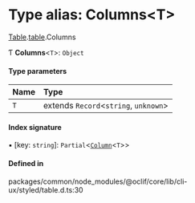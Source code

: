 # Type alias: Columns<T\>

[Table](../modules/CliUx.Table.md).[table](../modules/CliUx.Table.table-1.md).Columns

Ƭ **Columns**<`T`\>: `Object`

#### Type parameters

| Name | Type |
| :------ | :------ |
| `T` | extends `Record`<`string`, `unknown`\> |

#### Index signature

▪ [key: `string`]: `Partial`<[`Column`](../interfaces/CliUx.Table.table-1.Column.md)<`T`\>\>

#### Defined in

packages/common/node_modules/@oclif/core/lib/cli-ux/styled/table.d.ts:30
